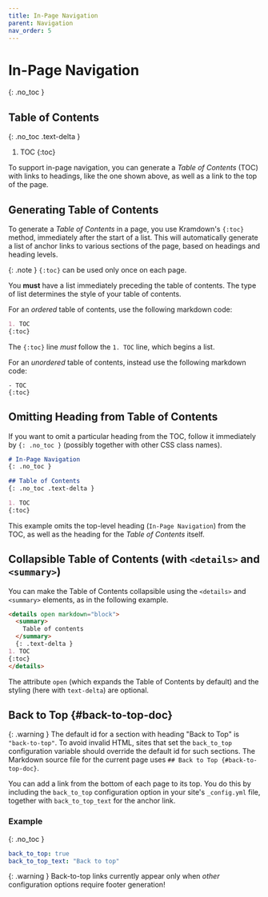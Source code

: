 ```yaml
---
title: In-Page Navigation
parent: Navigation
nav_order: 5
---
```


# In-Page Navigation
{: .no_toc }

## Table of Contents
{: .no_toc .text-delta }

1. TOC
{:toc}

To support in-page navigation, you can generate a *Table of Contents* (TOC) with links to headings, like the one shown above, as well as a link to the top of the page.

## Generating Table of Contents

To generate a *Table of Contents* in a page, you use Kramdown's `{:toc}` method, immediately after the start of a list. This will automatically generate a list of anchor links to various sections of the page, based on headings and heading levels.

{: .note }
`{:toc}` can be used only once on each page.

You **must** have a list immediately preceding the table of contents. The type of list determines the style of your table of contents.

For an *ordered* table of contents, use the following markdown code:

```md
1. TOC
{:toc}
```

The `{:toc}` line *must* follow the `1. TOC` line, which begins a list.

For an *unordered* table of contents, instead use the following markdown code:

```
- TOC
{:toc}
```

## Omitting Heading from Table of Contents

If you want to omit a particular heading from the TOC, follow it immediately by `{: .no_toc }` (possibly together with other CSS class names).

```markdown
# In-Page Navigation
{: .no_toc }

## Table of Contents
{: .no_toc .text-delta }

1. TOC
{:toc}
```

This example omits the top-level heading (`In-Page Navigation`) from the TOC, as well as the heading for the *Table of Contents* itself.

## Collapsible Table of Contents (with `<details>` and `<summary>`)

You can make the Table of Contents collapsible using the `<details>` and `<summary>` elements, as in the following example.

```markdown
<details open markdown="block">
  <summary>
    Table of contents
  </summary>
  {: .text-delta }
1. TOC
{:toc}
</details>
```

The attribute `open` (which expands the Table of Contents by default) and the styling (here with `text-delta`) are optional.

## Back to Top {#back-to-top-doc}

{: .warning }
The default id for a section with heading "Back to Top" is `"back-to-top"`.
To avoid invalid HTML, sites that set the `back_to_top` configuration variable
should override the default id for such sections. The Markdown source file for
the current page uses `## Back to Top {#back-to-top-doc}`.

You can add a link from the bottom of each page to its top. You do this by including the `back_to_top` configuration option in your site's `_config.yml` file, together with `back_to_top_text` for the anchor link.

### Example
{: .no_toc }

```yaml
back_to_top: true
back_to_top_text: "Back to top"
```

{: .warning }
Back-to-top links currently appear only when *other* configuration options require footer generation!
